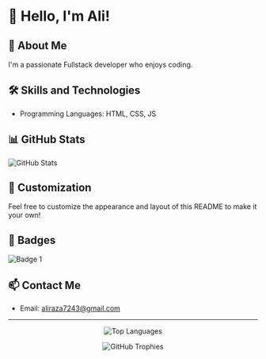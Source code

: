 # 👋 Hello, I'm Ali!

## 🚀 About Me
I'm a passionate Fullstack developer who enjoys coding.

## 🛠️ Skills and Technologies
- Programming Languages: HTML, CSS, JS

## 📊 GitHub Stats
![GitHub Stats](https://github-readme-stats.vercel.app/api?username=Ali-R-dev&show_icons=true&count_private=true&hide=contribs,prs)

## 🎨 Customization
Feel free to customize the appearance and layout of this README to make it your own!

## 🚧 Badges
![Badge 1]([https://github.com/users/Ali-R-dev/achievements/pull-shark](https://github.com/users/Ali-R-dev/achievements/pull-shark))

## 📫 Contact Me
- Email: aliraza7243@gmail.com

---

<p align="center">
  <img src="https://github-readme-stats.vercel.app/api/top-langs/?username=Ali-R-dev&layout=compact&hide=html" alt="Top Languages">
</p>

<p align="center">
  <img src="https://github-profile-trophy.vercel.app/?username=Ali-R-dev&theme=dracula" alt="GitHub Trophies">
</p>
